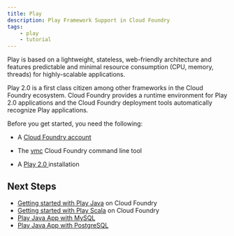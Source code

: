 ```yaml
---
title: Play
description: Play Framework Support in Cloud Foundry
tags:
    - play
    - tutorial
---
```


Play is based on a lightweight, stateless, web-friendly architecture and features predictable
and minimal resource consumption (CPU, memory, threads) for highly-scalable applications.

Play 2.0 is a first class citizen among other frameworks in the Cloud Foundry ecosystem.
Cloud Foundry provides a runtime environment for Play 2.0 applications and the Cloud Foundry
deployment tools automatically recognize Play applications.

Before you get started, you need the following:

+  A [Cloud Foundry account](http://cloudfoundry.com/signup)

+  The [vmc](/tools/vmc/installing-vmc.html) Cloud Foundry command line tool

+  A [Play 2.0 ](http://www.playframework.org/documentation/2.0.2/Home) installation


## Next Steps

+  [Getting started with Play Java](/frameworks/play/java-getting-started.html) on Cloud Foundry
+  [Getting started with Play Scala](/frameworks/play/scala-getting-started.html) on Cloud Foundry
+  [Play Java App with MySQL](/frameworks/play/java-mysql.html)
+  [Play Java App with PostgreSQL](/frameworks/play/java-postgresql.html)